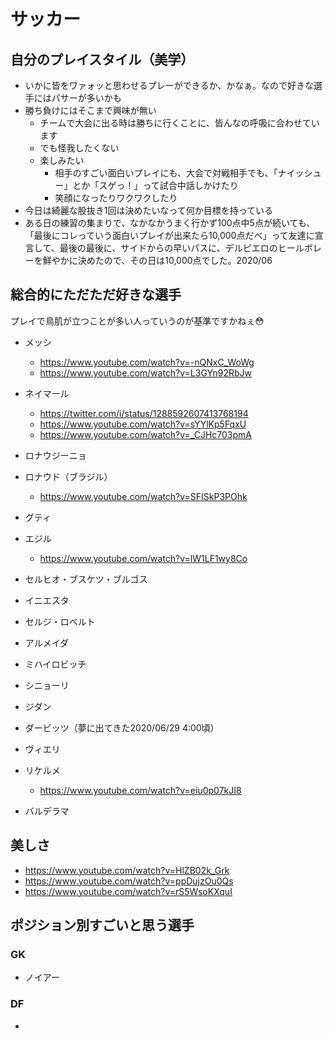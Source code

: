 
# サッカー


## 自分のプレイスタイル（美学）

- いかに皆をワァォッと思わせるプレーができるか、かなぁ。なので好きな選手にはパサーが多いかも
- 勝ち負けにはそこまで興味が無い
  - チームで大会に出る時は勝ちに行くことに、皆んなの呼吸に合わせています
  - でも怪我したくない
  - 楽しみたい
    - 相手のすごい面白いプレイにも、大会で対戦相手でも、「ナイッシュー」とか「スゲっ！」って試合中話しかけたり
    - 笑顔になったりワクワクしたり
- 今日は綺麗な股抜き1回は決めたいなって何か目標を持っている
- ある日の練習の集まりで、なかなかうまく行かず100点中5点が続いても、「最後にコレっていう面白いプレイが出来たら10,000点だべ」って友達に宣言して、最後の最後に、サイドからの早いパスに、デルピエロのヒールボレーを鮮やかに決めたので、その日は10,000点でした。2020/06

## 総合的にただただ好きな選手

プレイで鳥肌が立つことが多い人っていうのが基準ですかねぇ😳

- メッシ
  -  https://www.youtube.com/watch?v=-nQNxC_WoWg
  -  https://www.youtube.com/watch?v=L3GYn92RbJw

- ネイマール
  - https://twitter.com/i/status/1288592607413768194
  - https://www.youtube.com/watch?v=sYYlKp5FqxU
  - https://www.youtube.com/watch?v=_CJHc703pmA

- ロナウジーニョ
- ロナウド（ブラジル）
  - https://www.youtube.com/watch?v=SFISkP3POhk

- グティ  
- エジル  
  - https://www.youtube.com/watch?v=lW1LF1wy8Co  
- セルヒオ・ブスケツ・ブルゴス  
- イニエスタ  
- セルジ・ロベルト  

- アルメイダ  
- ミハイロビッチ  
- シニョーリ  
- ジダン  
- ダービッツ（夢に出てきた2020/06/29 4:00頃）
- ヴィエリ  
- リケルメ  
  - https://www.youtube.com/watch?v=eiu0p07kJI8

- バルデラマ


## 美しさ

- https://www.youtube.com/watch?v=HlZB02k_Grk
- https://www.youtube.com/watch?v=ppDujzOu0Qs
- https://www.youtube.com/watch?v=rS5WsoKXquI


## ポジション別すごいと思う選手


### GK

- ノイアー


### DF

- 






